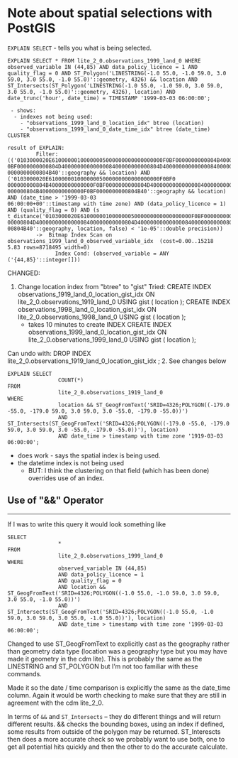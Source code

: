 # Note about spatial selections with PostGIS

`EXPLAIN SELECT` - tells you what is being selected.

```
EXPLAIN SELECT * FROM lite_2_0.observations_1999_land_0 WHERE observed_variable IN (44,85) AND data_policy_licence = 1 AND quality_flag = 0 AND ST_Polygon('LINESTRING(-1.0 55.0, -1.0 59.0, 3.0 59.0, 3.0 55.0, -1.0 55.0)'::geometry, 4326) && location AND ST_Intersects(ST_Polygon('LINESTRING(-1.0 55.0, -1.0 59.0, 3.0 59.0, 3.0 55.0, -1.0 55.0)'::geometry, 4326), location) AND date_trunc('hour', date_time) = TIMESTAMP '1999-03-03 06:00:00';

 - shows:
  - indexes not being used: 
    - "observations_1999_land_0_location_idx" btree (location)
    - "observations_1999_land_0_date_time_idx" btree (date_time) CLUSTER
    
result of EXPLAIN:
         Filter: (('0103000020E61000000100000005000000000000000000F0BF0000000000804B40000000000000F
0BF0000000000804D4000000000000008400000000000804D4000000000000008400000000000804B40000000000000F0BF
0000000000804B40'::geography && location) AND ('0103000020E61000000100000005000000000000000000F0BF0
000000000804B40000000000000F0BF0000000000804D4000000000000008400000000000804D4000000000000008400000
000000804B40000000000000F0BF0000000000804B40'::geography && location) AND (date_time > '1999-03-03
06:00:00+00'::timestamp with time zone) AND (data_policy_licence = 1) AND (quality_flag = 0) AND (s
t_distance('0103000020E61000000100000005000000000000000000F0BF0000000000804B40000000000000F0BF00000
00000804D4000000000000008400000000000804D4000000000000008400000000000804B40000000000000F0BF00000000
00804B40'::geography, location, false) < '1e-05'::double precision))
         ->  Bitmap Index Scan on observations_1999_land_0_observed_variable_idx  (cost=0.00..15218
5.83 rows=8718495 width=0)
               Index Cond: (observed_variable = ANY ('{44,85}'::integer[]))
```

CHANGED:

 1. Change location index from "btree" to "gist"
 Tried:
    CREATE INDEX observations_1919_land_0_location_gist_idx ON lite_2_0.observations_1919_land_0 USING gist ( location );
    CREATE INDEX observations_1998_land_0_location_gist_idx ON lite_2_0.observations_1998_land_0 USING gist ( location );
    - takes 10 minutes to create INDEX
    CREATE INDEX observations_1999_land_0_location_gist_idx ON lite_2_0.observations_1999_land_0 USING gist ( location );

 Can undo with: 
    DROP INDEX lite_2_0.observations_1919_land_0_location_gist_idx ;
 2. See changes below
```
EXPLAIN SELECT
                COUNT(*)
FROM
                lite_2_0.observations_1919_land_0
WHERE
                location && ST_GeogFromText('SRID=4326;POLYGON((-179.0 -55.0, -179.0 59.0, 3.0 59.0, 3.0 -55.0, -179.0 -55.0))')
                AND ST_Intersects(ST_GeogFromText('SRID=4326;POLYGON((-179.0 -55.0, -179.0 59.0, 3.0 59.0, 3.0 -55.0, -179.0 -55.0))'), location)
                AND date_time > timestamp with time zone '1919-03-03 06:00:00';
```
 - does work - says the spatial index is being used.
 - the datetime index is not being used
   - BUT: I think the clustering on that field (which has been done) overrides use of an index.

 
## Use of "&&" Operator 

--- 

If I was to write this query it would look something like

```
SELECT 
                * 
FROM 
                lite_2_0.observations_1999_land_0 
WHERE 
                observed_variable IN (44,85) 
                AND data_policy_licence = 1 
                AND quality_flag = 0 
                AND location && ST_GeogFromText('SRID=4326;POLYGON((-1.0 55.0, -1.0 59.0, 3.0 59.0, 3.0 55.0, -1.0 55.0))')
                AND ST_Intersects(ST_GeogFromText('SRID=4326;POLYGON((-1.0 55.0, -1.0 59.0, 3.0 59.0, 3.0 55.0, -1.0 55.0))'), location)
                AND date_time > timestamp with time zone '1999-03-03 06:00:00';           
```

Changed to use ST_GeogFromText to explicitly cast as the geography rather than geometry data type
(location was a geography type but you may have made it geometry in the cdm lite). This is probably
the same as the LINESTRING and ST_POLYGON but I’m not too familiar with these commands.

Made it so the date / time comparison is explicitly the same as the date_time column. Again it would
be worth checking to make sure that they are still in agreement with the cdm lite_2_0.

In terms of `&&` and `ST_Intersects` – they do different things and will return different results.
&& checks the bounding boxes, using an index if defined, some results from outside of the polygon
may be returned. ST_Interescts then does a more accurate check so we probably want to use both, one
to get all potential hits quickly and then the other to do the accurate calculate.

 
